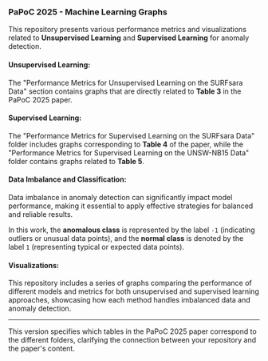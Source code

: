 ### PaPoC 2025 - Machine Learning Graphs

This repository presents various performance metrics and visualizations related to **Unsupervised Learning** and **Supervised Learning** for anomaly detection.

#### Unsupervised Learning:
The "Performance Metrics for Unsupervised Learning on the SURFsara Data" section contains graphs that are directly related to **Table 3** in the PaPoC 2025 paper.

#### Supervised Learning:
The "Performance Metrics for Supervised Learning on the SURFsara Data" folder includes graphs corresponding to **Table 4** of the paper, while the "Performance Metrics for Supervised Learning on the UNSW-NB15 Data" folder contains graphs related to **Table 5**.

#### Data Imbalance and Classification:
Data imbalance in anomaly detection can significantly impact model performance, making it essential to apply effective strategies for balanced and reliable results.

In this work, the **anomalous class** is represented by the label `-1` (indicating outliers or unusual data points), and the **normal class** is denoted by the label `1` (representing typical or expected data points).

#### Visualizations:
This repository includes a series of graphs comparing the performance of different models and metrics for both unsupervised and supervised learning approaches, showcasing how each method handles imbalanced data and anomaly detection.

---

This version specifies which tables in the PaPoC 2025 paper correspond to the different folders, clarifying the connection between your repository and the paper's content.
